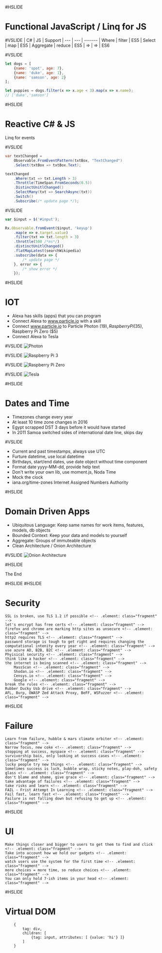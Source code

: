 #HSLIDE
# Functional JavaScript / Linq for JS

#VSLIDE
| C#  | JS  | Support
| --- | --- | -------
| Where | filter | ES5
| Select | map | ES5
| Aggregate | reduce | ES5
| => | => | ES6 

#VSLIDE
```javascript
let dogs = [
    {name: 'spot', age: 7},
    {name: 'duke', age: 1},
    {name: 'samson', age: 2}
];

let puppies = dogs.filter(x => x.age < 3).map(x => x.name);
// ['duke','samson']
```

#HSLIDE
# Reactive C# & JS
<!-- http://www.slideshare.net/Codemotion/tamir-dresher-reactive-extensions-rx-101 -->
Linq for events
<!--IObserver & IObservable<T>-->

#VSLIDE
```csharp
var textChanged = 
	Observable.FromEventPattern(txtBox, "TextChanged")
    .Select(txtBox => txtBox.Text);

textChanged
    .Where(txt => txt.Length > 3)
    .Throttle(TimeSpan.FromSeconds(0.5))
    .DistinctUnitlChanged()
    .SelectMany(txt => SearchAsync(txt))
    .Switch()
    .Subscribe(/* update page */);

```

#VSLIDE
```javascript
var $input = $('#input');

Rx.Observable.fromEvent($input, 'keyup')
    .map(e => e.target.value)
    .filter(txt => txt.length > 3)
    .throttle(500 /*ms*/)
    .distinctUnitlChanged()
    .flatMapLatest(searchWikipedia)
    .subscribe(data => {
        /* update page */
    }, error => {
        /* show error */
    });
```
<!-- stock example -->

#HSLIDE
# IOT
* Alexa has skills (apps) that you can program <!-- .element: class="fragment" -->
* Connect Alexa to www.particle.io with a skill <!-- .element: class="fragment" -->
* Connect www.particle.io to Particle Photon ($19), Raspberry Pi ($35), Raspberry Pi Zero ($5) <!-- .element: class="fragment" -->
* Connect Alexa to Tesla <!-- .element: class="fragment" -->

#VSLIDE
![Photon](http://cdn.shopify.com/s/files/1/0925/6626/products/150802_Particle-26_large.jpg?v=1449089167)

#VSLIDE
![Raspberry Pi 3](https://www.raspberrypi.org/wp-content/uploads/2016/02/Raspberry-Pi-3-top-down-web.jpg)

#VSLIDE
![Raspberry Pi Zero](https://www.raspberrypi.org/wp-content/uploads/2016/02/Raspberry-Pi-Zero-web.jpg)

#VSLIDE
![Tesla](https://www.tesla.com/tesla_theme/assets/img/models/section-hero-background.jpg)

#HSLIDE
# Dates and Time
* Timezones change every year <!-- .element: class="fragment" -->
* At least 10 time zone changes in 2016 <!-- .element: class="fragment" -->
* Egypt scrapped DST 3 days before it would have started <!-- .element: class="fragment" -->
* In 2011 Samoa switched sides of international date line, skips day <!-- .element: class="fragment" -->

#VSLIDE
* Current and past timestamps, always use UTC
* Furture datetime, use local datetime <!-- .element: class="fragment" -->
* Birthdays, start/end dates, use date object without time component <!-- .element: class="fragment" -->
* Format date yyyy-MM-dd, provide help text <!-- .element: class="fragment" -->
* Don't write your own lib, use moment.js, Noda Time <!-- .element: class="fragment" -->
* Mock the clock <!-- .element: class="fragment" -->
* iana.org/time-zones Internet Assigned Numbers Authority <!-- .element: class="fragment" -->

#HSLIDE
# Domain Driven Apps
* Ubiquitous Language: Keep same names for work items, features, models, db objects <!-- .element: class="fragment" -->
* Bounded Context: Keep your data and models to yourself <!-- .element: class="fragment" -->
* Aggregate: Groups of immuteable objects <!-- .element: class="fragment" -->
* Clean Architecture / Onion Architecture  <!-- .element: class="fragment" -->

#VSLIDE
![Onion Architecture](http://blog.thedigitalgroup.com/chetanv/wp-content/uploads/sites/23/2015/07/image1.png)

#HSLIDE

The End

#HSLIDE
#HSLIDE
# Security
    SSL is broken, use TLS 1.2 if possible <!-- .element: class="fragment" -->
    let's encrypt has free certs <!-- .element: class="fragment" -->
    firefox and chrome are marking http sites as unsecure <!-- .element: class="fragment" -->
    http2 requires TLS <!-- .element: class="fragment" -->
    password storage is tough to get right and requires changing the computational intenity every year <!-- .element: class="fragment" -->
    use azure AD, B2B, B2C <!-- .element: class="fragment" -->
    Phyisical security <!-- .element: class="fragment" -->
    think like a hacker <!-- .element: class="fragment" -->
    the internet is being scanned <!-- .element: class="fragment" -->
        MassScan <!-- .element: class="fragment" -->
        Shodan.io <!-- .element: class="fragment" -->
        Censys.io <!-- .element: class="fragment" -->
        Google <!-- .element: class="fragment" -->
    break the rules <!-- .element: class="fragment" -->
    Rubber Ducky Usb drive <!-- .element: class="fragment" -->
    AFL, Burp, OWASP Zed Attack Proxy, BeFF, WSFuzzer <!-- .element: class="fragment" -->
    
#HSLIDE
# Failure
    Learn from failure, hubble & mars climate orbiter <!-- .element: class="fragment" -->
    Narrow focus, new coke <!-- .element: class="fragment" -->
    stopping at success, myspace <!-- .element: class="fragment" -->
    survivorship bais, only looking at success cases <!-- .element: class="fragment" -->
    lucky people try new things <!-- .element: class="fragment" -->
    Sometimes success is luck, bubble wrap, sticky notes, play-doh, safety glass <!-- .element: class="fragment" -->
    don't blame and shame, give grace <!-- .element: class="fragment" -->
    take advantage of failures <!-- .element: class="fragment" -->
    take risks and learn <!-- .element: class="fragment" -->
    FAIL - Frist Attempt In Learning <!-- .element: class="fragment" -->
    Fail fast, learn fast <!-- .element: class="fragment" -->
    Failure is not falling down but refusing to get up <!-- .element: class="fragment" -->

#HSLIDE
# UI
    Make things closer and bigger to users to get them to find and click <!-- .element: class="fragment" -->
    Take into account how we hold our gadgets <!-- .element: class="fragment" -->
    watch users use the system for the first time <!-- .element: class="fragment" -->
    more choices = more time, so reduce choices <!-- .element: class="fragment" -->
    You can only hold 7-ish items in your head <!-- .element: class="fragment" -->

#HSLIDE
# Virtual DOM
```javscript
    {
        tag: div,
        children: [
            {tag: input, attributes: [ {value: 'hi'} ]}
        ]
    }
```
<!-- # Angular 2 -->
